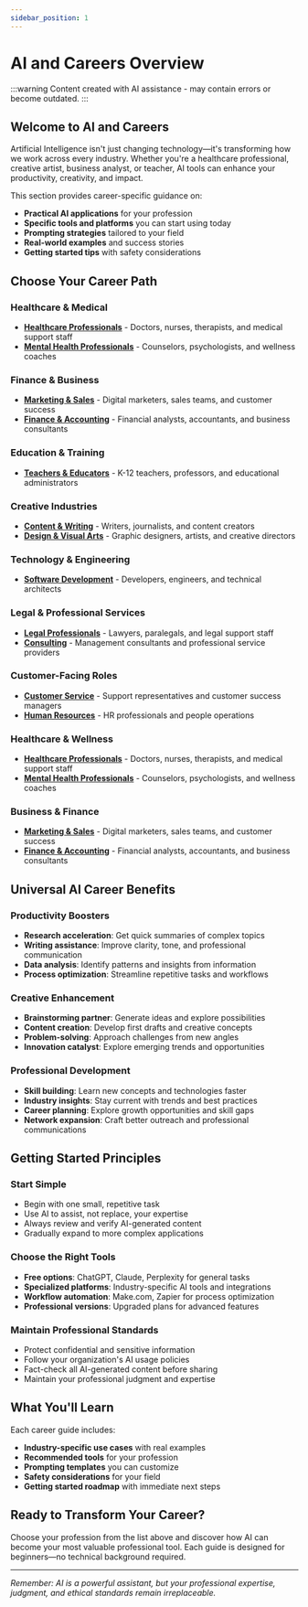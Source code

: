 ```yaml
---
sidebar_position: 1
---
```


# AI and Careers Overview

:::warning
Content created with AI assistance - may contain errors or become outdated.
:::

## Welcome to AI and Careers

Artificial Intelligence isn't just changing technology—it's transforming how we work across every industry. Whether you're a healthcare professional, creative artist, business analyst, or teacher, AI tools can enhance your productivity, creativity, and impact.

This section provides career-specific guidance on:

- **Practical AI applications** for your profession
- **Specific tools and platforms** you can start using today
- **Prompting strategies** tailored to your field
- **Real-world examples** and success stories
- **Getting started tips** with safety considerations

## Choose Your Career Path

### Healthcare & Medical

- [**Healthcare Professionals**](./healthcare.md) - Doctors, nurses, therapists, and medical support staff
- [**Mental Health Professionals**](./mental-health.md) - Counselors, psychologists, and wellness coaches

### Finance & Business

- [**Marketing & Sales**](./marketing-sales.md) - Digital marketers, sales teams, and customer success
- [**Finance & Accounting**](./finance-accounting.md) - Financial analysts, accountants, and business consultants

### Education & Training

- [**Teachers & Educators**](./education.md) - K-12 teachers, professors, and educational administrators

### Creative Industries

- [**Content & Writing**](./content-writing.md) - Writers, journalists, and content creators
- [**Design & Visual Arts**](./design-arts.md) - Graphic designers, artists, and creative directors

### Technology & Engineering

- [**Software Development**](./software-development.md) - Developers, engineers, and technical architects

### Legal & Professional Services

- [**Legal Professionals**](./legal.md) - Lawyers, paralegals, and legal support staff
- [**Consulting**](./consulting.md) - Management consultants and professional service providers

### Customer-Facing Roles

- [**Customer Service**](./customer-service.md) - Support representatives and customer success managers
- [**Human Resources**](./human-resources.md) - HR professionals and people operations

### Healthcare & Wellness

- [**Healthcare Professionals**](./healthcare.md) - Doctors, nurses, therapists, and medical support staff
- [**Mental Health Professionals**](./mental-health.md) - Counselors, psychologists, and wellness coaches

### Business & Finance

- [**Marketing & Sales**](./marketing-sales.md) - Digital marketers, sales teams, and customer success
- [**Finance & Accounting**](./finance-accounting.md) - Financial analysts, accountants, and business consultants

## Universal AI Career Benefits

### Productivity Boosters

- **Research acceleration**: Get quick summaries of complex topics
- **Writing assistance**: Improve clarity, tone, and professional communication
- **Data analysis**: Identify patterns and insights from information
- **Process optimization**: Streamline repetitive tasks and workflows

### Creative Enhancement

- **Brainstorming partner**: Generate ideas and explore possibilities
- **Content creation**: Develop first drafts and creative concepts
- **Problem-solving**: Approach challenges from new angles
- **Innovation catalyst**: Explore emerging trends and opportunities

### Professional Development

- **Skill building**: Learn new concepts and technologies faster
- **Industry insights**: Stay current with trends and best practices
- **Career planning**: Explore growth opportunities and skill gaps
- **Network expansion**: Craft better outreach and professional communications

## Getting Started Principles

### Start Simple

- Begin with one small, repetitive task
- Use AI to assist, not replace, your expertise
- Always review and verify AI-generated content
- Gradually expand to more complex applications

### Choose the Right Tools

- **Free options**: ChatGPT, Claude, Perplexity for general tasks
- **Specialized platforms**: Industry-specific AI tools and integrations
- **Workflow automation**: Make.com, Zapier for process optimization
- **Professional versions**: Upgraded plans for advanced features

### Maintain Professional Standards

- Protect confidential and sensitive information
- Follow your organization's AI usage policies
- Fact-check all AI-generated content before sharing
- Maintain your professional judgment and expertise

## What You'll Learn

Each career guide includes:

- **Industry-specific use cases** with real examples
- **Recommended tools** for your profession
- **Prompting templates** you can customize
- **Safety considerations** for your field
- **Getting started roadmap** with immediate next steps

## Ready to Transform Your Career?

Choose your profession from the list above and discover how AI can become your most valuable professional tool. Each guide is designed for beginners—no technical background required.

---

*Remember: AI is a powerful assistant, but your professional expertise, judgment, and ethical standards remain irreplaceable.*
